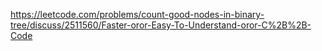https://leetcode.com/problems/count-good-nodes-in-binary-tree/discuss/2511560/Faster-oror-Easy-To-Understand-oror-C%2B%2B-Code